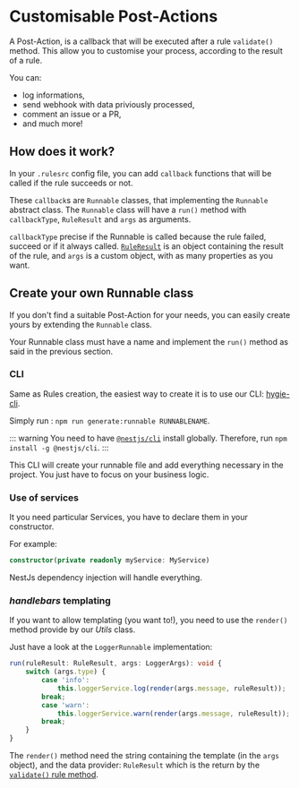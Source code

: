 # Customisable Post-Actions

A Post-Action, is a callback that will be executed after a rule `validate()` method.
This allow you to customise your process, according to the result of a rule.

You can:

- log informations,
- send webhook with data priviously processed,
- comment an issue or a PR,
- and much more!

## How does it work?

In your `.rulesrc` config file, you can add `callback` functions that will be called if the rule succeeds or not.

These `callback`s are `Runnable` classes, that implementing the `Runnable` abstract class.
The `Runnable` class will have a `run()` method with `callbackType`, `RuleResult` and `args` as arguments.

`callbackType` precise if the Runnable is called because the rule failed, succeed or if it always called.
[`RuleResult`](../rules/customisableRules.html#validate-method) is an object containing the result of the rule, and `args` is a custom object, with as many properties as you want.

## Create your own Runnable class

If you don't find a suitable Post-Action for your needs, you can easily create yours by extending the `Runnable` class.

Your Runnable class must have a name and implement the `run()` method as said in the previous section.

### CLI

Same as Rules creation, the easiest way to create it is to use our CLI: [hygie-cli](https://github.com/DX-DeveloperExperience/hygie-cli).

Simply run : `npm run generate:runnable RUNNABLENAME`.

::: warning
You need to have [`@nestjs/cli`](https://github.com/nestjs/nest-cli) install globally. Therefore, run `npm install -g @nestjs/cli`.
:::

This CLI will create your runnable file and add everything necessary in the project. You just have to focus on your business logic.

### Use of services

It you need particular Services, you have to declare them in your constructor.

For example:

```typescript
constructor(private readonly myService: MyService)
```

NestJs dependency injection will handle everything.

### _handlebars_ templating

If you want to allow templating (you want to!), you need to use the `render()` method provide by our _Utils_ class.

Just have a look at the `LoggerRunnable` implementation:

```typescript
run(ruleResult: RuleResult, args: LoggerArgs): void {
    switch (args.type) {
        case 'info':
            this.loggerService.log(render(args.message, ruleResult));
        break;
        case 'warn':
            this.loggerService.warn(render(args.message, ruleResult));
        break;
    }
}
```

The `render()` method need the string containing the template (in the `args` object), and the data provider: `RuleResult` which is the return by the [`validate()` rule method](../rules/customisableRules.md#validate-method).
